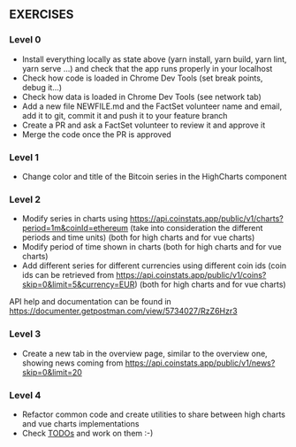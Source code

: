 ## EXERCISES

### Level 0

- Install everything locally as state above (yarn install, yarn build, yarn lint, yarn serve ...) and check that the app runs properly in your localhost
- Check how code is loaded in Chrome Dev Tools (set break points, debug it...)
- Check how data is loaded in Chrome Dev Tools (see network tab)
- Add a new file NEWFILE.md and the FactSet volunteer name and email, add it to git, commit it and push it to your feature branch
- Create a PR and ask a FactSet volunteer to review it and approve it
- Merge the code once the PR is approved

### Level 1

- Change color and title of the Bitcoin series in the HighCharts component

### Level 2

- Modify series in charts using https://api.coinstats.app/public/v1/charts?period=1m&coinId=ethereum (take into consideration the different periods and time units) (both for high charts and for vue charts)
- Modify period of time shown in charts  (both for high charts and for vue charts)
- Add different series for different currencies using different coin ids (coin ids can be retrieved from https://api.coinstats.app/public/v1/coins?skip=0&limit=5&currency=EUR) (both for high charts and for vue charts)

API help and documentation can be found in https://documenter.getpostman.com/view/5734027/RzZ6Hzr3

### Level 3

- Create a new tab in the overview page, similar to the overview one, showing news coming from https://api.coinstats.app/public/v1/news?skip=0&limit=20

### Level 4

- Refactor common code and create utilities to share between high charts and vue charts implementations
- Check [TODOs](./TODOs.md) and work on them :-)